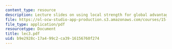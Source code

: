 ```yaml
---
content_type: resource
description: Lecture slides on using local strength for global advantage.
file: https://ol-ocw-studio-app-production.s3.amazonaws.com/courses/15-220-global-strategy-and-organization-spring-2008/b9e2928c17a499c2ca3916156760f274_lec3.pdf
file_type: application/pdf
resourcetype: Document
title: lec3.pdf
uid: b9e2928c-17a4-99c2-ca39-16156760f274
---
```

